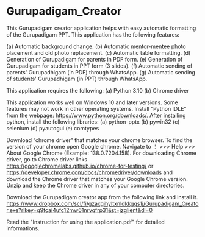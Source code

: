 # Gurupadigam_Creator

This Gurupadigam creator application helps with easy automatic formatting of the Gurupadigam PPT. This application has the following features: 
	
 (a) Automatic background change.
 (b) Automatic mentor-mentee photo placement and old photo replacement.
 (c) Automatic table formatting.
 (d) Generation of Gurupadigam for parents in PDF form.
 (e) Generation of Gurupadigam for students in PPT form (3 slides). 
 (f) Automatic sending of parents' Gurupadhigam (in PDF) through WhatsApp.
 (g) Automatic sending of students' Gurupadhigam (in PPT) through WhatsApp.

This application requires the following:
(a) Python 3.10 
(b) Chrome driver

This application works well on Windows 10 and later versions. Some features may not work in other operating systems.
Install “Python IDLE” from the webpage:  https://www.python.org/downloads/. After installing python, install the following libraries:
(a) python-pptx
(b) pywin32
(c) selenium
(d) pyautogui
(e) comtypes

Download “chrome driver” that matches your chrome browser. To find the version of your chrome open Google chrome. Navigate to ⋮ >>> Help >>> About Google Chrome (Example: 138.0.7204.158). For downloading Chrome driver, go to Chrome driver links https://googlechromelabs.github.io/chrome-for-testing/ or https://developer.chrome.com/docs/chromedriver/downloads and download the Chrome driver that matches your Google Chrome version. Unzip and keep the Chrome driver in any of your computer directories. 


Download the Gurupadigam creator app from the following link and install it.
https://www.dropbox.com/scl/fi/gzaxgihyltxnldkkggs1j/Gurupadigam_Creator.exe?rlkey=q9tcai4ufc12mw61nrvqfrp31&st=jzglient&dl=0

Read the "Instruction for using the application.pdf" for detailed informations.
